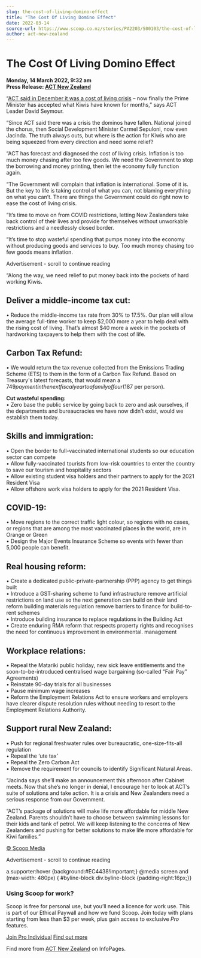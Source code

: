 ```yaml
---
slug: the-cost-of-living-domino-effect
title: "The Cost Of Living Domino Effect"
date: 2022-03-14
source-url: https://www.scoop.co.nz/stories/PA2203/S00103/the-cost-of-living-domino-effect.htm
author: act-new-zealand
---
```

The Cost Of Living Domino Effect
================================

**Monday, 14 March 2022, 9:32 am**  
**Press Release: [ACT New Zealand](https://info.scoop.co.nz/ACT_New_Zealand)**

“[ACT said in December it was a cost of living crisis](https://www.act.org.nz/act_tackles_the_cost_of_living_crisis?e=154c02be5f7fc7dc73d854cf1d9225ee&utm_source=actnz&utm_medium=email&utm_campaign=the_cost_of_living_do&n=2) – now finally the Prime Minister has accepted what Kiwis have known for months,” says ACT Leader David Seymour.

“Since ACT said there was a crisis the dominos have fallen. National joined the chorus, then Social Development Minister Carmel Sepuloni, now even Jacinda. The truth always outs, but where is the action for Kiwis who are being squeezed from every direction and need some relief?

“ACT has forecast and diagnosed the cost of living crisis. Inflation is too much money chasing after too few goods. We need the Government to stop the borrowing and money printing, then let the economy fully function again.

“The Government will complain that inflation is international. Some of it is. But the key to life is taking control of what you can, not blaming everything on what you can’t. There are things the Government could do right now to ease the cost of living crisis.

“It’s time to move on from COVID restrictions, letting New Zealanders take back control of their lives and provide for themselves without unworkable restrictions and a needlessly closed border.

“It’s time to stop wasteful spending that pumps money into the economy without producing goods and services to buy. Too much money chasing too few goods means inflation.

Advertisement - scroll to continue reading





“Along the way, we need relief to put money back into the pockets of hard working Kiwis.

Deliver a middle-income tax cut:
--------------------------------

• Reduce the middle-income tax rate from 30% to 17.5%. Our plan will allow the average full-time worker to keep $2,000 more a year to help deal with the rising cost of living. That’s almost $40 more a week in the pockets of hardworking taxpayers to help them with the cost of life.

Carbon Tax Refund:
------------------

• We would return the tax revenue collected from the Emissions Trading Scheme (ETS) to them in the form of a Carbon Tax Refund. Based on Treasury's latest forecasts, that would mean a $749 payment in the next fiscal year to a family of four ($187 per person).

**Cut wasteful spending:**  
• Zero base the public service by going back to zero and ask ourselves, if the departments and bureaucracies we have now didn’t exist, would we establish them today.

Skills and immigration:
-----------------------

• Open the border to full-vaccinated international students so our education sector can compete  
• Allow fully-vaccinated tourists from low-risk countries to enter the country to save our tourism and hospitality sectors  
• Allow existing student visa holders and their partners to apply for the 2021 Resident Visa  
• Allow offshore work visa holders to apply for the 2021 Resident Visa.

COVID-19:
---------

• Move regions to the correct traffic light colour, so regions with no cases, or regions that are among the most vaccinated places in the world, are in Orange or Green  
• Design the Major Events Insurance Scheme so events with fewer than 5,000 people can benefit.

Real housing reform:
--------------------

• Create a dedicated public-private-partnership (PPP) agency to get things built  
• Introduce a GST-sharing scheme to fund infrastructure remove artificial restrictions on land use so the next generation can build on their land reform building materials regulation remove barriers to finance for build-to-rent schemes  
• Introduce building insurance to replace regulations in the Building Act  
• Create enduring RMA reform that respects property rights and recognises the need for continuous improvement in environmental. management

Workplace relations:
--------------------

• Repeal the Matariki public holiday, new sick leave entitlements and the soon-to-be-introduced centralised wage bargaining (so-called “Fair Pay” Agreements)  
• Reinstate 90-day trials for all businesses  
• Pause minimum wage increases  
• Reform the Employment Relations Act to ensure workers and employers have clearer dispute resolution rules without needing to resort to the Employment Relations Authority.

Support rural New Zealand:
--------------------------

• Push for regional freshwater rules over bureaucratic, one-size-fits-all regulation  
• Repeal the ‘ute tax’  
• Repeal the Zero Carbon Act  
• Remove the requirement for councils to identify Significant Natural Areas.

“Jacinda says she’ll make an announcement this afternoon after Cabinet meets. Now that she’s no longer in denial, I encourage her to look at ACT’s suite of solutions and take action. It is a crisis and New Zealanders need a serious response from our Government.

“ACT’s package of solutions will make life more affordable for middle New Zealand. Parents shouldn’t have to choose between swimming lessons for their kids and tank of petrol. We will keep listening to the concerns of New Zealanders and pushing for better solutions to make life more affordable for Kiwi families.”

[© Scoop Media](http://www.scoop.co.nz/about/terms.html)  

Advertisement - scroll to continue reading



a.supporter:hover {background:#EC4438!important;} @media screen and (max-width: 480px) { #byline-block div.byline-block {padding-right:16px;}}

### Using Scoop for work?

Scoop is free for personal use, but you’ll need a licence for work use. This is part of our Ethical Paywall and how we fund Scoop. Join today with plans starting from less than $3 per week, plus gain access to exclusive _Pro_ features.  
  
[Join Pro Individual](https://pro.scoop.co.nz/Individual/?from=ProIn24) [Find out more](https://pro.scoop.co.nz/using-scoop-for-work/?from=ProIn24)

Find more from [ACT New Zealand](https://info.scoop.co.nz/ACT_New_Zealand) on InfoPages.